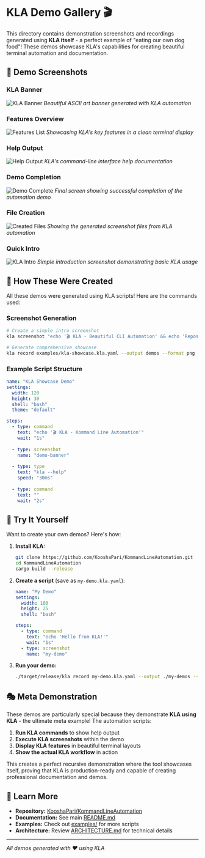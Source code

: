 # KLA Demo Gallery 🎬

This directory contains demonstration screenshots and recordings generated using **KLA itself** - a perfect example of "eating our own dog food"! These demos showcase KLA's capabilities for creating beautiful terminal automation and documentation.

## 📸 Demo Screenshots

### KLA Banner
![KLA Banner](kla-banner.png)
*Beautiful ASCII art banner generated with KLA automation*

### Features Overview
![Features List](features-list.png)
*Showcasing KLA's key features in a clean terminal display*

### Help Output
![Help Output](help-output.png)
*KLA's command-line interface help documentation*

### Demo Completion
![Demo Complete](demo-complete.png)
*Final screen showing successful completion of the automation demo*

### File Creation
![Created Files](created-files.png)
*Showing the generated screenshot files from KLA automation*

### Quick Intro
![KLA Intro](kla-intro.png)
*Simple introduction screenshot demonstrating basic KLA usage*

## 🎯 How These Were Created

All these demos were generated using KLA scripts! Here are the commands used:

### Screenshot Generation
```bash
# Create a simple intro screenshot
kla screenshot "echo '🎬 KLA - Beautiful CLI Automation' && echo 'Repository: github.com/KooshaPari/KommandLineAutomation'" --output demos/kla-intro.png

# Generate comprehensive showcase
kla record examples/kla-showcase.kla.yaml --output demos --format png
```

### Example Script Structure
```yaml
name: "KLA Showcase Demo"
settings:
  width: 120
  height: 30
  shell: "bash"
  theme: "default"

steps:
  - type: command
    text: "echo '🎬 KLA - Kommand Line Automation'"
    wait: "1s"
    
  - type: screenshot
    name: "demo-banner"
    
  - type: type
    text: "kla --help"
    speed: "30ms"
    
  - type: command
    text: ""
    wait: "2s"
```

## 🚀 Try It Yourself

Want to create your own demos? Here's how:

1. **Install KLA:**
   ```bash
   git clone https://github.com/KooshaPari/KommandLineAutomation.git
   cd KommandLineAutomation
   cargo build --release
   ```

2. **Create a script** (save as `my-demo.kla.yaml`):
   ```yaml
   name: "My Demo"
   settings:
     width: 100
     height: 25
     shell: "bash"
   
   steps:
     - type: command
       text: "echo 'Hello from KLA!'"
       wait: "1s"
     - type: screenshot
       name: "my-demo"
   ```

3. **Run your demo:**
   ```bash
   ./target/release/kla record my-demo.kla.yaml --output ./my-demos --format png
   ```

## 🎭 Meta Demonstration

These demos are particularly special because they demonstrate **KLA using KLA** - the ultimate meta example! The automation scripts:

1. **Run KLA commands** to show help output
2. **Execute KLA screenshots** within the demo
3. **Display KLA features** in beautiful terminal layouts
4. **Show the actual KLA workflow** in action

This creates a perfect recursive demonstration where the tool showcases itself, proving that KLA is production-ready and capable of creating professional documentation and demos.

## 🔗 Learn More

- **Repository:** [KooshaPari/KommandLineAutomation](https://github.com/KooshaPari/KommandLineAutomation)
- **Documentation:** See main [README.md](../README.md)
- **Examples:** Check out [examples/](../examples/) for more scripts
- **Architecture:** Review [ARCHITECTURE.md](../ARCHITECTURE.md) for technical details

---

*All demos generated with ❤️ using KLA*